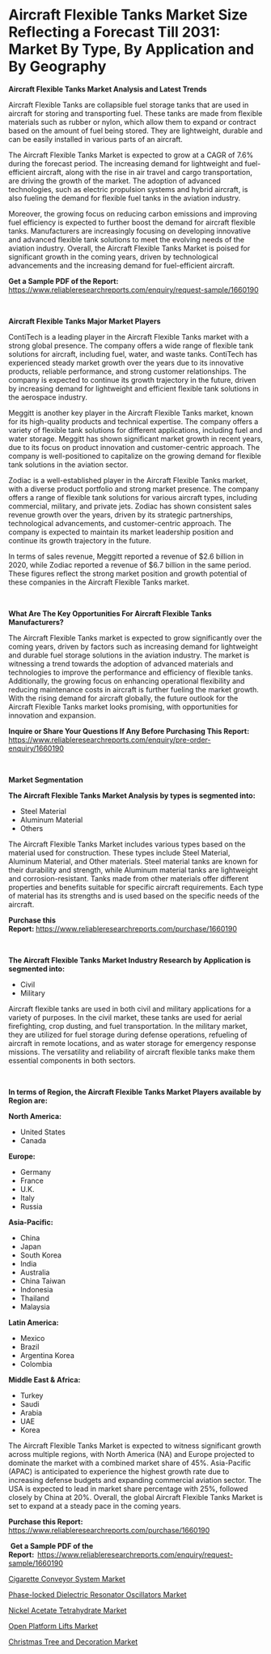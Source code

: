 <p><h1>Aircraft Flexible Tanks Market Size Reflecting a Forecast Till 2031: Market By Type, By Application and By Geography</h1></p><p><strong>Aircraft Flexible Tanks Market Analysis and Latest Trends</strong></p>
<p><p>Aircraft Flexible Tanks are collapsible fuel storage tanks that are used in aircraft for storing and transporting fuel. These tanks are made from flexible materials such as rubber or nylon, which allow them to expand or contract based on the amount of fuel being stored. They are lightweight, durable and can be easily installed in various parts of an aircraft.</p><p>The Aircraft Flexible Tanks Market is expected to grow at a CAGR of 7.6% during the forecast period. The increasing demand for lightweight and fuel-efficient aircraft, along with the rise in air travel and cargo transportation, are driving the growth of the market. The adoption of advanced technologies, such as electric propulsion systems and hybrid aircraft, is also fueling the demand for flexible fuel tanks in the aviation industry.</p><p>Moreover, the growing focus on reducing carbon emissions and improving fuel efficiency is expected to further boost the demand for aircraft flexible tanks. Manufacturers are increasingly focusing on developing innovative and advanced flexible tank solutions to meet the evolving needs of the aviation industry. Overall, the Aircraft Flexible Tanks Market is poised for significant growth in the coming years, driven by technological advancements and the increasing demand for fuel-efficient aircraft.</p></p>
<p><strong>Get a Sample PDF of the Report:&nbsp;</strong> <a href="https://www.reliableresearchreports.com/enquiry/request-sample/1660190">https://www.reliableresearchreports.com/enquiry/request-sample/1660190</a></p>
<p>&nbsp;</p>
<p><strong>Aircraft Flexible Tanks Major Market Players</strong></p>
<p><p>ContiTech is a leading player in the Aircraft Flexible Tanks market with a strong global presence. The company offers a wide range of flexible tank solutions for aircraft, including fuel, water, and waste tanks. ContiTech has experienced steady market growth over the years due to its innovative products, reliable performance, and strong customer relationships. The company is expected to continue its growth trajectory in the future, driven by increasing demand for lightweight and efficient flexible tank solutions in the aerospace industry.</p><p>Meggitt is another key player in the Aircraft Flexible Tanks market, known for its high-quality products and technical expertise. The company offers a variety of flexible tank solutions for different applications, including fuel and water storage. Meggitt has shown significant market growth in recent years, due to its focus on product innovation and customer-centric approach. The company is well-positioned to capitalize on the growing demand for flexible tank solutions in the aviation sector.</p><p>Zodiac is a well-established player in the Aircraft Flexible Tanks market, with a diverse product portfolio and strong market presence. The company offers a range of flexible tank solutions for various aircraft types, including commercial, military, and private jets. Zodiac has shown consistent sales revenue growth over the years, driven by its strategic partnerships, technological advancements, and customer-centric approach. The company is expected to maintain its market leadership position and continue its growth trajectory in the future.</p><p>In terms of sales revenue, Meggitt reported a revenue of $2.6 billion in 2020, while Zodiac reported a revenue of $6.7 billion in the same period. These figures reflect the strong market position and growth potential of these companies in the Aircraft Flexible Tanks market.</p></p>
<p>&nbsp;</p>
<p><strong>What Are The Key Opportunities For Aircraft Flexible Tanks Manufacturers?</strong></p>
<p><p>The Aircraft Flexible Tanks market is expected to grow significantly over the coming years, driven by factors such as increasing demand for lightweight and durable fuel storage solutions in the aviation industry. The market is witnessing a trend towards the adoption of advanced materials and technologies to improve the performance and efficiency of flexible tanks. Additionally, the growing focus on enhancing operational flexibility and reducing maintenance costs in aircraft is further fueling the market growth. With the rising demand for aircraft globally, the future outlook for the Aircraft Flexible Tanks market looks promising, with opportunities for innovation and expansion.</p></p>
<p><strong>Inquire or Share Your Questions If Any Before Purchasing This Report:</strong> <a href="https://www.reliableresearchreports.com/enquiry/pre-order-enquiry/1660190">https://www.reliableresearchreports.com/enquiry/pre-order-enquiry/1660190</a></p>
<p>&nbsp;</p>
<p><strong>Market Segmentation</strong></p>
<p><strong>The Aircraft Flexible Tanks Market Analysis by types is segmented into:</strong></p>
<p><ul><li>Steel Material</li><li>Aluminum Material</li><li>Others</li></ul></p>
<p><p>The Aircraft Flexible Tanks Market includes various types based on the material used for construction. These types include Steel Material, Aluminum Material, and Other materials. Steel material tanks are known for their durability and strength, while Aluminum material tanks are lightweight and corrosion-resistant. Tanks made from other materials offer different properties and benefits suitable for specific aircraft requirements. Each type of material has its strengths and is used based on the specific needs of the aircraft.</p></p>
<p><strong>Purchase this Report:&nbsp;</strong><a href="https://www.reliableresearchreports.com/purchase/1660190">https://www.reliableresearchreports.com/purchase/1660190</a></p>
<p>&nbsp;</p>
<p><strong>The Aircraft Flexible Tanks Market Industry Research by Application is segmented into:</strong></p>
<p><ul><li>Civil</li><li>Military</li></ul></p>
<p><p>Aircraft flexible tanks are used in both civil and military applications for a variety of purposes. In the civil market, these tanks are used for aerial firefighting, crop dusting, and fuel transportation. In the military market, they are utilized for fuel storage during defense operations, refueling of aircraft in remote locations, and as water storage for emergency response missions. The versatility and reliability of aircraft flexible tanks make them essential components in both sectors.</p></p>
<p>&nbsp;</p>
<p><strong>In terms of Region, the Aircraft Flexible Tanks Market Players available by Region are:</strong></p>
<p>
    <p> <strong> North America: </strong>
        <ul>
            <li>United States</li>
            <li>Canada</li>
        </ul>
        </p> 
    <p> <strong> Europe: </strong>
        <ul>
            <li>Germany</li>
            <li>France</li>
            <li>U.K.</li>
            <li>Italy</li>
            <li>Russia</li>
        </ul>
        </p> 
    <p> <strong> Asia-Pacific: </strong>
        <ul>
            <li>China</li>
            <li>Japan</li>
            <li>South Korea</li>
            <li>India</li>
            <li>Australia</li>
            <li>China Taiwan</li>
            <li>Indonesia</li>
            <li>Thailand</li>
            <li>Malaysia</li>
        </ul>
        </p> 
    <p> <strong> Latin America: </strong>
        <ul>
            <li>Mexico</li>
            <li>Brazil</li>
            <li>Argentina Korea</li>
            <li>Colombia</li>
        </ul>
        </p> 
    <p> <strong> Middle East & Africa: </strong>
        <ul>
            <li>Turkey</li>
            <li>Saudi</li>
            <li>Arabia</li>
            <li>UAE</li>
            <li>Korea</li>
        </ul>
    </p>
    </p>
<p><p>The Aircraft Flexible Tanks Market is expected to witness significant growth across multiple regions, with North America (NA) and Europe projected to dominate the market with a combined market share of 45%. Asia-Pacific (APAC) is anticipated to experience the highest growth rate due to increasing defense budgets and expanding commercial aviation sector. The USA is expected to lead in market share percentage with 25%, followed closely by China at 20%. Overall, the global Aircraft Flexible Tanks Market is set to expand at a steady pace in the coming years.</p></p>
<p><strong>Purchase this Report: </strong><a href="https://www.reliableresearchreports.com/purchase/1660190">https://www.reliableresearchreports.com/purchase/1660190</a></p>
<p>&nbsp;<strong>Get a Sample PDF of the Report:&nbsp;&nbsp;</strong><a href="https://www.reliableresearchreports.com/enquiry/request-sample/1660190">https://www.reliableresearchreports.com/enquiry/request-sample/1660190</a></p>
<p><strong></strong></p>
<p><p><a href="https://pretty-mail-caf.notion.site/Cigarette-Conveyor-System-Market-Size-Market-Share-and-Global-Market-Analysis-Report-2024-2031-97c06bd30f234026b73edbeabea7e468">Cigarette Conveyor System Market</a></p><p><a href="https://flame-sidecar-702.notion.site/Phase-locked-Dielectric-Resonator-Oscillators-Market-Size-Focuses-on-Market-Dynamics-In-Depth-Analy-616ec98e89a64ed2a1c4d048c0981ab9">Phase-locked Dielectric Resonator Oscillators Market</a></p><p><a href="https://view.publitas.com/reportprime-1/nickel-acetate-tetrahydrate-market-centers-on-aspects-such-as-market-growth-market-share-market-opportunity-and-projected-forecasts-spanning-from-2024-to-2031/">Nickel Acetate Tetrahydrate Market</a></p><p><a href="https://github.com/bmorecock/Market-Research-Report-List-2/blob/main/open-platform-lifts-market.md">Open Platform Lifts Market</a></p><p><a href="https://view.publitas.com/reportprime-1/christmas-tree-and-decoration-market-analysis-and-market-size-global-industry-overview-market-segmentation-and-forecast-2024-to-2031/">Christmas Tree and Decoration Market</a></p></p>
